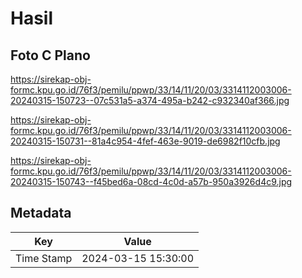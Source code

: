# Hasil

## Foto C Plano

https://sirekap-obj-formc.kpu.go.id/76f3/pemilu/ppwp/33/14/11/20/03/3314112003006-20240315-150723--07c531a5-a374-495a-b242-c932340af366.jpg

https://sirekap-obj-formc.kpu.go.id/76f3/pemilu/ppwp/33/14/11/20/03/3314112003006-20240315-150731--81a4c954-4fef-463e-9019-de6982f10cfb.jpg

https://sirekap-obj-formc.kpu.go.id/76f3/pemilu/ppwp/33/14/11/20/03/3314112003006-20240315-150743--f45bed6a-08cd-4c0d-a57b-950a3926d4c9.jpg


## Metadata

| Key        | Value               |
| ---------- | ------------------- |
| Time Stamp | 2024-03-15 15:30:00 |



